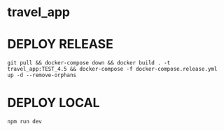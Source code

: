 # travel_app

# DEPLOY RELEASE
    git pull && docker-compose down && docker build . -t travel_app:TEST_4.5 && docker-compose -f docker-compose.release.yml  up -d --remove-orphans

# DEPLOY LOCAL
    npm run dev